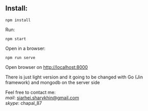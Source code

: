 Install:
-------

```
npm install
```

Run:

```
npm start
```

Open in a browser:

```
npm run serve
```

Open browser on [http://localhost:8000](http://localhost:8000)

There is just light version and it going to be changed with Go (Jin framework) and mongodb on the server side

Feel free to contact me:  
*mail*: siarhei.sharykhin@gmail.com  
*skype*: chapal_87
